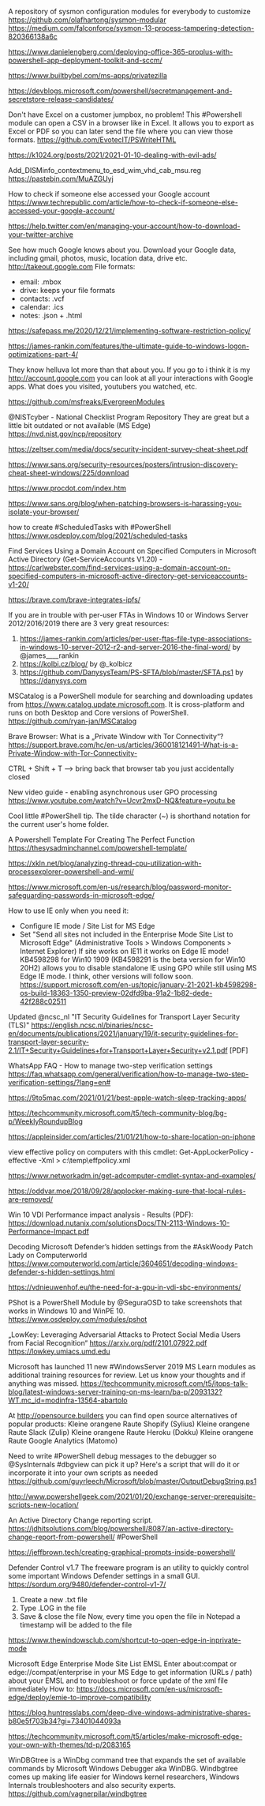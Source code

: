 A repository of sysmon configuration modules for everybody to customize
https://github.com/olafhartong/sysmon-modular
https://medium.com/falconforce/sysmon-13-process-tampering-detection-820366138a6c


https://www.danielengberg.com/deploying-office-365-proplus-with-powershell-app-deployment-toolkit-and-sccm/

https://www.builtbybel.com/ms-apps/privatezilla

https://devblogs.microsoft.com/powershell/secretmanagement-and-secretstore-release-candidates/


Don't have Excel on a customer jumpbox, no problem! This #Powershell module can open a CSV in a browser like in Excel. It allows you to export as Excel or PDF so you can later send the file where you can view those formats. https://github.com/EvotecIT/PSWriteHTML


https://k1024.org/posts/2021/2021-01-10-dealing-with-evil-ads/

Add_DISMinfo_contextmenu_to_esd_wim_vhd_cab_msu.reg
https://pastebin.com/MuAZGUyj

How to check if someone else accessed your Google account
https://www.techrepublic.com/article/how-to-check-if-someone-else-accessed-your-google-account/


https://help.twitter.com/en/managing-your-account/how-to-download-your-twitter-archive

See how much Google knows about you.
Download your Google data, including gmail, photos, music, location data, drive etc.
http://takeout.google.com
File formats:
- email: .mbox
- drive: keeps your file formats
- contacts: .vcf
- calendar: .ics
- notes: .json + .html

https://safepass.me/2020/12/21/implementing-software-restriction-policy/

https://james-rankin.com/features/the-ultimate-guide-to-windows-logon-optimizations-part-4/

They know helluva lot more than that about you. If you go to i think it is my http://account.google.com you can look at all your interactions with Google apps. What does you visited, youtubers you watched, etc.

https://github.com/msfreaks/EvergreenModules

@NISTcyber - National Checklist Program Repository
They are great but a little bit outdated or not available (MS Edge)
https://nvd.nist.gov/ncp/repository

https://zeltser.com/media/docs/security-incident-survey-cheat-sheet.pdf

https://www.sans.org/security-resources/posters/intrusion-discovery-cheat-sheet-windows/225/download

https://www.procdot.com/index.htm

https://www.sans.org/blog/when-patching-browsers-is-harassing-you-isolate-your-browser/

how to create #ScheduledTasks with #PowerShell
https://www.osdeploy.com/blog/2021/scheduled-tasks


Find Services Using a Domain Account on Specified Computers in Microsoft Active Directory (Get-ServiceAccounts V1.20) -
https://carlwebster.com/find-services-using-a-domain-account-on-specified-computers-in-microsoft-active-directory-get-serviceaccounts-v1-20/

https://brave.com/brave-integrates-ipfs/

If you are in trouble with per-user FTAs in Windows 10 or Windows Server 2012/2016/2019 there are 3 very great resources:
1. https://james-rankin.com/articles/per-user-ftas-file-type-associations-in-windows-10-server-2012-r2-and-server-2016-the-final-word/
by @james____rankin
2. https://kolbi.cz/blog/
by @_kolbicz
3. https://github.com/DanysysTeam/PS-SFTA/blob/master/SFTA.ps1 
by https://danysys.com

MSCatalog is a PowerShell module for searching and downloading updates from https://www.catalog.update.microsoft.com. It is cross-platform and runs on both Desktop and Core versions of PowerShell.
https://github.com/ryan-jan/MSCatalog

Brave Browser:
What is a „Private Window with Tor Connectivity“?
https://support.brave.com/hc/en-us/articles/360018121491-What-is-a-Private-Window-with-Tor-Connectivity-

CTRL + Shift + T --> bring back that browser tab you just accidentally closed


New video guide - enabling asynchronous user GPO processing
https://www.youtube.com/watch?v=Ucvr2mxD-NQ&feature=youtu.be

Cool little #PowerShell tip. The tilde character (~) is shorthand notation for the current user's home folder.

A Powershell Template For Creating The Perfect Function
https://thesysadminchannel.com/powershell-template/

https://xkln.net/blog/analyzing-thread-cpu-utilization-with-processexplorer-powershell-and-wmi/

https://www.microsoft.com/en-us/research/blog/password-monitor-safeguarding-passwords-in-microsoft-edge/


How to use IE only when you need it:
- Configure IE mode / Site List for MS Edge
- Set "Send all sites not included in the Enterprise Mode Site List to Microsoft Edge" (Administrative Tools > Windows Components > Internet Explorer)
If site works on IE11 it works on Edge IE mode!
KB4598298 for Win10 1909
(KB4598291 is the beta version for Win10 20H2) allows you to disable standalone IE using GPO while still using MS Edge IE mode. I think, other versions will follow soon.
https://support.microsoft.com/en-us/topic/january-21-2021-kb4598298-os-build-18363-1350-preview-02dfd9ba-91a2-1b82-dede-42f288c02511

Updated @ncsc_nl  "IT Security Guidelines for Transport Layer Security (TLS)"
https://english.ncsc.nl/binaries/ncsc-en/documents/publications/2021/january/19/it-security-guidelines-for-transport-layer-security-2.1/IT+Security+Guidelines+for+Transport+Layer+Security+v2.1.pdf [PDF]

WhatsApp FAQ - How to manage two-step verification settings https://faq.whatsapp.com/general/verification/how-to-manage-two-step-verification-settings/?lang=en#

https://9to5mac.com/2021/01/21/best-apple-watch-sleep-tracking-apps/

https://techcommunity.microsoft.com/t5/tech-community-blog/bg-p/WeeklyRoundupBlog

https://appleinsider.com/articles/21/01/21/how-to-share-location-on-iphone

view effective policy on computers with this cmdlet:
Get-AppLockerPolicy -effective -Xml > c:\temp\effpolicy.xml

https://www.networkadm.in/get-adcomputer-cmdlet-syntax-and-examples/

https://oddvar.moe/2018/09/28/applocker-making-sure-that-local-rules-are-removed/


Win 10 VDI Performance impact analysis - Results (PDF):
https://download.nutanix.com/solutionsDocs/TN-2113-Windows-10-Performance-Impact.pdf


Decoding Microsoft Defender’s hidden settings  from the #AskWoody Patch Lady on Computerworld
https://www.computerworld.com/article/3604651/decoding-windows-defender-s-hidden-settings.html

https://vdnieuwenhof.eu/the-need-for-a-gpu-in-vdi-sbc-environments/


PShot is a PowerShell Module by @SeguraOSD to take screenshots that works in Windows 10 and WinPE 10. 
 https://www.osdeploy.com/modules/pshot

„LowKey: Leveraging Adversarial Attacks to Protect Social Media Users from Facial Recognition“
https://arxiv.org/pdf/2101.07922.pdf
https://lowkey.umiacs.umd.edu


Microsoft has launched 11 new #WindowsServer 2019 MS Learn modules as additional training resources for review. Let us know your thoughts and if anything was missed. 
https://techcommunity.microsoft.com/t5/itops-talk-blog/latest-windows-server-training-on-ms-learn/ba-p/2093132?WT.mc_id=modinfra-13564-abartolo

At http://opensource.builders you can find open source alternatives of popular products:
Kleine orangene Raute Shopify (Sylius)
Kleine orangene Raute Slack (Zulip)
Kleine orangene Raute Heroku (Dokku)
Kleine orangene Raute Google Analytics (Matomo)

Need to write #PowerShell debug messages to the debugger so 
@SysInternals
 #dbgview can pick it up? Here's a script that will do it or incorporate it into your own scripts as needed
https://github.com/guyrleech/Microsoft/blob/master/OutputDebugString.ps1

http://www.powershellgeek.com/2021/01/20/exchange-server-prerequisite-scripts-new-location/


An Active Directory Change reporting script. https://jdhitsolutions.com/blog/powershell/8087/an-active-directory-change-report-from-powershell/ #PowerShell

https://jeffbrown.tech/creating-graphical-prompts-inside-powershell/

Defender Control v1.7 
The freeware program is an utility to quickly control some important Windows Defender settings in a small GUI.
https://sordum.org/9480/defender-control-v1-7/


1) Create a new .txt file
2) Type .LOG in the file
3) Save & close the file
Now, every time you open the file in Notepad a timestamp will be added to the file


https://www.thewindowsclub.com/shortcut-to-open-edge-in-inprivate-mode

Microsoft Edge Enterprise Mode Site List EMSL
Enter      about:compat 
or      edge://compat/enterprise
in your MS Edge 
to get information (URLs / path) about your EMSL and to troubleshoot or force update of the xml file immediately
How to: https://docs.microsoft.com/en-us/microsoft-edge/deploy/emie-to-improve-compatibility


https://blog.huntresslabs.com/deep-dive-windows-administrative-shares-b80e5f703b34?gi=73401044093a

https://techcommunity.microsoft.com/t5/articles/make-microsoft-edge-your-own-with-themes/td-p/2083165

WinDBGtree is a WinDbg command tree that expands the set of available commands by Microsoft Windows Debugger aka WinDBG. Windbgtree comes up making life easier for Windows kernel researchers, Windows Internals troubleshooters and also security experts.
https://github.com/vagnerpilar/windbgtree





